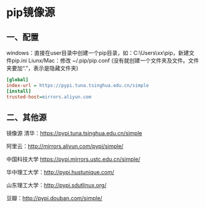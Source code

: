 # pip镜像源

## 一、配置

windows：直接在user目录中创建一个pip目录，如：C:\Users\xx\pip，新建文件pip.ini
Liunx/Mac：修改 ~/.pip/pip.conf (没有就创建一个文件夹及文件。文件夹要加“.”，表示是隐藏文件夹)

```ini
[global]
index-url = https://pypi.tuna.tsinghua.edu.cn/simple
[install]
trusted-host=mirrors.aliyun.com
```

## 二、其他源

镜像源
清华：<https://pypi.tuna.tsinghua.edu.cn/simple>

阿里云：<http://mirrors.aliyun.com/pypi/simple/>

中国科技大学 <https://pypi.mirrors.ustc.edu.cn/simple/>

华中理工大学：<http://pypi.hustunique.com/>

山东理工大学：<http://pypi.sdutlinux.org/>

豆瓣：<http://pypi.douban.com/simple/>
